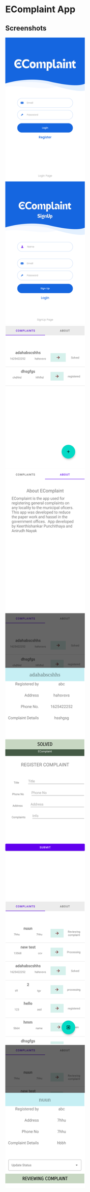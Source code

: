 # EComplaint App

## Screenshots

<img src="screenshots/1.png" width="250" height="450" > &nbsp;&nbsp;&nbsp;  <img src="screenshots/2.png" width="250" height="450" >&nbsp;&nbsp;&nbsp; <img src="screenshots/3.png" width="250" height="450" >
&nbsp;&nbsp;&nbsp; <img src="screenshots/4.png" width="250" height="450" >
&nbsp;&nbsp;&nbsp; <img src="screenshots/5.png" width="250" height="450" >
&nbsp;&nbsp;&nbsp; <img src="screenshots/6.png" width="250" height="450" >
&nbsp;&nbsp;&nbsp; <img src="screenshots/7admin.png" width="250" height="450" >
&nbsp;&nbsp;&nbsp; <img src="screenshots/8.png" width="250" height="450" >
